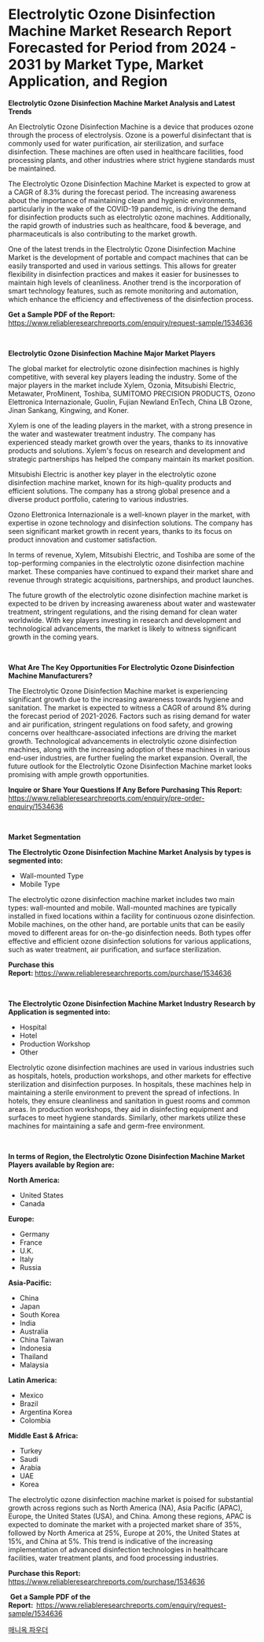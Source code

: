 <p><h1>Electrolytic Ozone Disinfection Machine Market Research Report Forecasted for Period from 2024 -  2031 by Market Type, Market Application, and Region</h1></p><p><strong>Electrolytic Ozone Disinfection Machine Market Analysis and Latest Trends</strong></p>
<p><p>An Electrolytic Ozone Disinfection Machine is a device that produces ozone through the process of electrolysis. Ozone is a powerful disinfectant that is commonly used for water purification, air sterilization, and surface disinfection. These machines are often used in healthcare facilities, food processing plants, and other industries where strict hygiene standards must be maintained.</p><p>The Electrolytic Ozone Disinfection Machine Market is expected to grow at a CAGR of 8.3% during the forecast period. The increasing awareness about the importance of maintaining clean and hygienic environments, particularly in the wake of the COVID-19 pandemic, is driving the demand for disinfection products such as electrolytic ozone machines. Additionally, the rapid growth of industries such as healthcare, food & beverage, and pharmaceuticals is also contributing to the market growth.</p><p>One of the latest trends in the Electrolytic Ozone Disinfection Machine Market is the development of portable and compact machines that can be easily transported and used in various settings. This allows for greater flexibility in disinfection practices and makes it easier for businesses to maintain high levels of cleanliness. Another trend is the incorporation of smart technology features, such as remote monitoring and automation, which enhance the efficiency and effectiveness of the disinfection process.</p></p>
<p><strong>Get a Sample PDF of the Report:&nbsp;</strong> <a href="https://www.reliableresearchreports.com/enquiry/request-sample/1534636">https://www.reliableresearchreports.com/enquiry/request-sample/1534636</a></p>
<p>&nbsp;</p>
<p><strong>Electrolytic Ozone Disinfection Machine Major Market Players</strong></p>
<p><p>The global market for electrolytic ozone disinfection machines is highly competitive, with several key players leading the industry. Some of the major players in the market include Xylem, Ozonia, Mitsubishi Electric, Metawater, ProMinent, Toshiba, SUMITOMO PRECISION PRODUCTS, Ozono Elettronica Internazionale, Guolin, Fujian Newland EnTech, China LB Ozone, Jinan Sankang, Kingwing, and Koner.</p><p>Xylem is one of the leading players in the market, with a strong presence in the water and wastewater treatment industry. The company has experienced steady market growth over the years, thanks to its innovative products and solutions. Xylem's focus on research and development and strategic partnerships has helped the company maintain its market position.</p><p>Mitsubishi Electric is another key player in the electrolytic ozone disinfection machine market, known for its high-quality products and efficient solutions. The company has a strong global presence and a diverse product portfolio, catering to various industries.</p><p>Ozono Elettronica Internazionale is a well-known player in the market, with expertise in ozone technology and disinfection solutions. The company has seen significant market growth in recent years, thanks to its focus on product innovation and customer satisfaction.</p><p>In terms of revenue, Xylem, Mitsubishi Electric, and Toshiba are some of the top-performing companies in the electrolytic ozone disinfection machine market. These companies have continued to expand their market share and revenue through strategic acquisitions, partnerships, and product launches.</p><p>The future growth of the electrolytic ozone disinfection machine market is expected to be driven by increasing awareness about water and wastewater treatment, stringent regulations, and the rising demand for clean water worldwide. With key players investing in research and development and technological advancements, the market is likely to witness significant growth in the coming years.</p></p>
<p>&nbsp;</p>
<p><strong>What Are The Key Opportunities For Electrolytic Ozone Disinfection Machine Manufacturers?</strong></p>
<p><p>The Electrolytic Ozone Disinfection Machine market is experiencing significant growth due to the increasing awareness towards hygiene and sanitation. The market is expected to witness a CAGR of around 8% during the forecast period of 2021-2026. Factors such as rising demand for water and air purification, stringent regulations on food safety, and growing concerns over healthcare-associated infections are driving the market growth. Technological advancements in electrolytic ozone disinfection machines, along with the increasing adoption of these machines in various end-user industries, are further fueling the market expansion. Overall, the future outlook for the Electrolytic Ozone Disinfection Machine market looks promising with ample growth opportunities.</p></p>
<p><strong>Inquire or Share Your Questions If Any Before Purchasing This Report:</strong> <a href="https://www.reliableresearchreports.com/enquiry/pre-order-enquiry/1534636">https://www.reliableresearchreports.com/enquiry/pre-order-enquiry/1534636</a></p>
<p>&nbsp;</p>
<p><strong>Market Segmentation</strong></p>
<p><strong>The Electrolytic Ozone Disinfection Machine Market Analysis by types is segmented into:</strong></p>
<p><ul><li>Wall-mounted Type</li><li>Mobile Type</li></ul></p>
<p><p>The electrolytic ozone disinfection machine market includes two main types: wall-mounted and mobile. Wall-mounted machines are typically installed in fixed locations within a facility for continuous ozone disinfection. Mobile machines, on the other hand, are portable units that can be easily moved to different areas for on-the-go disinfection needs. Both types offer effective and efficient ozone disinfection solutions for various applications, such as water treatment, air purification, and surface sterilization.</p></p>
<p><strong>Purchase this Report:&nbsp;</strong><a href="https://www.reliableresearchreports.com/purchase/1534636">https://www.reliableresearchreports.com/purchase/1534636</a></p>
<p>&nbsp;</p>
<p><strong>The Electrolytic Ozone Disinfection Machine Market Industry Research by Application is segmented into:</strong></p>
<p><ul><li>Hospital</li><li>Hotel</li><li>Production Workshop</li><li>Other</li></ul></p>
<p><p>Electrolytic ozone disinfection machines are used in various industries such as hospitals, hotels, production workshops, and other markets for effective sterilization and disinfection purposes. In hospitals, these machines help in maintaining a sterile environment to prevent the spread of infections. In hotels, they ensure cleanliness and sanitation in guest rooms and common areas. In production workshops, they aid in disinfecting equipment and surfaces to meet hygiene standards. Similarly, other markets utilize these machines for maintaining a safe and germ-free environment.</p></p>
<p>&nbsp;</p>
<p><strong>In terms of Region, the Electrolytic Ozone Disinfection Machine Market Players available by Region are:</strong></p>
<p>
    <p> <strong> North America: </strong>
        <ul>
            <li>United States</li>
            <li>Canada</li>
        </ul>
        </p> 
    <p> <strong> Europe: </strong>
        <ul>
            <li>Germany</li>
            <li>France</li>
            <li>U.K.</li>
            <li>Italy</li>
            <li>Russia</li>
        </ul>
        </p> 
    <p> <strong> Asia-Pacific: </strong>
        <ul>
            <li>China</li>
            <li>Japan</li>
            <li>South Korea</li>
            <li>India</li>
            <li>Australia</li>
            <li>China Taiwan</li>
            <li>Indonesia</li>
            <li>Thailand</li>
            <li>Malaysia</li>
        </ul>
        </p> 
    <p> <strong> Latin America: </strong>
        <ul>
            <li>Mexico</li>
            <li>Brazil</li>
            <li>Argentina Korea</li>
            <li>Colombia</li>
        </ul>
        </p> 
    <p> <strong> Middle East & Africa: </strong>
        <ul>
            <li>Turkey</li>
            <li>Saudi</li>
            <li>Arabia</li>
            <li>UAE</li>
            <li>Korea</li>
        </ul>
    </p>
    </p>
<p><p>The electrolytic ozone disinfection machine market is poised for substantial growth across regions such as North America (NA), Asia Pacific (APAC), Europe, the United States (USA), and China. Among these regions, APAC is expected to dominate the market with a projected market share of 35%, followed by North America at 25%, Europe at 20%, the United States at 15%, and China at 5%. This trend is indicative of the increasing implementation of advanced disinfection technologies in healthcare facilities, water treatment plants, and food processing industries.</p></p>
<p><strong>Purchase this Report: </strong><a href="https://www.reliableresearchreports.com/purchase/1534636">https://www.reliableresearchreports.com/purchase/1534636</a></p>
<p>&nbsp;<strong>Get a Sample PDF of the Report:&nbsp;&nbsp;</strong><a href="https://www.reliableresearchreports.com/enquiry/request-sample/1534636">https://www.reliableresearchreports.com/enquiry/request-sample/1534636</a></p>
<p><strong></strong></p>
<p><p><a href="https://github.com/FelipeGrrady654556/Market-Research-Report-List-1/blob/main/60839985874.md">매니옥 파우더</a></p></p>
